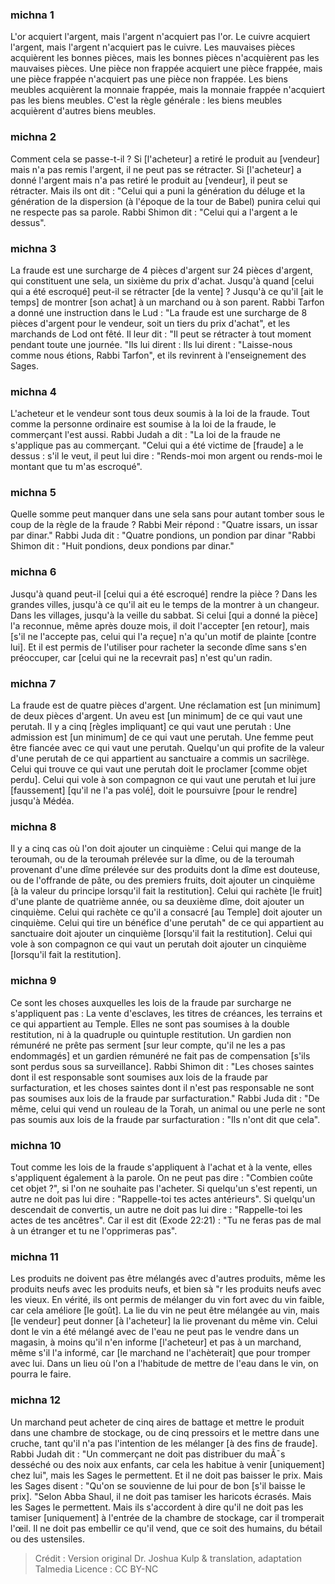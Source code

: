 
### michna 1
L'or acquiert l'argent, mais l'argent n'acquiert pas l'or. Le cuivre acquiert l'argent, mais l'argent n'acquiert pas le cuivre. Les mauvaises pièces acquièrent les bonnes pièces, mais les bonnes pièces n'acquièrent pas les mauvaises pièces. Une pièce non frappée acquiert une pièce frappée, mais une pièce frappée n'acquiert pas une pièce non frappée. Les biens meubles acquièrent la monnaie frappée, mais la monnaie frappée n'acquiert pas les biens meubles. C'est la règle générale : les biens meubles acquièrent d'autres biens meubles.

### michna 2
Comment cela se passe-t-il ? Si [l'acheteur] a retiré le produit au [vendeur] mais n'a pas remis l'argent, il ne peut pas se rétracter. Si [l'acheteur] a donné l'argent mais n'a pas retiré le produit au [vendeur], il peut se rétracter. Mais ils ont dit :  "Celui qui a puni la génération du déluge et la génération de la dispersion (à l'époque de la tour de Babel) punira celui qui ne respecte pas sa parole. Rabbi Shimon dit :  "Celui qui a l'argent a le dessus".

### michna 3
La fraude est une surcharge de 4 pièces d'argent sur 24 pièces d'argent, qui constituent une sela, un sixième du prix d'achat. Jusqu'à quand [celui qui a été escroqué] peut-il se rétracter [de la vente] ? Jusqu'à ce qu'il [ait le temps] de montrer [son achat] à un marchand ou à son parent. Rabbi Tarfon a donné une instruction dans le Lud :  "La fraude est une surcharge de 8 pièces d'argent pour le vendeur, soit un tiers du prix d'achat", et les marchands de Lod ont fêté. Il leur dit :  "Il peut se rétracter à tout moment pendant toute une journée. "Ils lui dirent :  Ils lui dirent : "Laisse-nous comme nous étions, Rabbi Tarfon", et ils revinrent à l'enseignement des Sages.

### michna 4
L'acheteur et le vendeur sont tous deux soumis à la loi de la fraude. Tout comme la personne ordinaire est soumise à la loi de la fraude, le commerçant l'est aussi. Rabbi Judah a dit :  "La loi de la fraude ne s'applique pas au commerçant. "Celui qui a été victime de [fraude] a le dessus : s'il le veut, il peut lui dire : "Rends-moi mon argent ou rends-moi le montant que tu m'as escroqué".

### michna 5
Quelle somme peut manquer dans une sela sans pour autant tomber sous le coup de la règle de la fraude ? Rabbi Meir répond :  "Quatre issars, un issar par dinar." Rabbi Juda dit :  "Quatre pondions, un pondion par dinar "Rabbi Shimon dit :  "Huit pondions, deux pondions par dinar."

### michna 6
Jusqu'à quand peut-il [celui qui a été escroqué] rendre la pièce ? Dans les grandes villes, jusqu'à ce qu'il ait eu le temps de la montrer à un changeur. Dans les villages, jusqu'à la veille du sabbat. Si celui [qui a donné la pièce] l'a reconnue, même après douze mois, il doit l'accepter [en retour], mais [s'il ne l'accepte pas, celui qui l'a reçue] n'a qu'un motif de plainte [contre lui]. Et il est permis de l'utiliser pour racheter la seconde dîme sans s'en préoccuper, car [celui qui ne la recevrait pas] n'est qu'un radin.

### michna 7
La fraude est de quatre pièces d'argent. Une réclamation est [un minimum] de deux pièces d'argent. Un aveu est [un minimum] de ce qui vaut une perutah. Il y a cinq [règles impliquant] ce qui vaut une perutah : Une admission est [un minimum] de ce qui vaut une perutah. Une femme peut être fiancée avec ce qui vaut une perutah. Quelqu'un qui profite de la valeur d'une perutah de ce qui appartient au sanctuaire a commis un sacrilège. Celui qui trouve ce qui vaut une perutah doit le proclamer [comme objet perdu]. Celui qui vole à son compagnon ce qui vaut une perutah et lui jure [faussement] [qu'il ne l'a pas volé], doit le poursuivre [pour le rendre] jusqu'à Médéa.

### michna 8
Il y a cinq cas où l'on doit ajouter un cinquième : Celui qui mange de la teroumah, ou de la teroumah prélevée sur la dîme, ou de la teroumah provenant d'une dîme prélevée sur des produits dont la dîme est douteuse, ou de l'offrande de pâte, ou des premiers fruits, doit ajouter un cinquième [à la valeur du principe lorsqu'il fait la restitution]. Celui qui rachète [le fruit] d'une plante de quatrième année, ou sa deuxième dîme, doit ajouter un cinquième. Celui qui rachète ce qu'il a consacré [au Temple] doit ajouter un cinquième. Celui qui tire un bénéfice d'une perutah" de ce qui appartient au sanctuaire doit ajouter un cinquième [lorsqu'il fait la restitution]. Celui qui vole à son compagnon ce qui vaut un perutah doit ajouter un cinquième [lorsqu'il fait la restitution].

### michna 9
Ce sont les choses auxquelles les lois de la fraude par surcharge ne s'appliquent pas : La vente d'esclaves, les titres de créances, les terrains et ce qui appartient au Temple. Elles ne sont pas soumises à la double restitution, ni à la quadruple ou quintuple restitution. Un gardien non rémunéré ne prête pas serment [sur leur compte, qu'il ne les a pas endommagés] et un gardien rémunéré ne fait pas de compensation [s'ils sont perdus sous sa surveillance]. Rabbi Shimon dit :  "Les choses saintes dont il est responsable sont soumises aux lois de la fraude par surfacturation, et les choses saintes dont il n'est pas responsable ne sont pas soumises aux lois de la fraude par surfacturation." Rabbi Juda dit : "De même, celui qui vend un rouleau de la Torah, un animal ou une perle ne sont pas soumis aux lois de la fraude par surfacturation :  "Ils n'ont dit que cela".

### michna 10
Tout comme les lois de la fraude s'appliquent à l'achat et à la vente, elles s'appliquent également à la parole. On ne peut pas dire : "Combien coûte cet objet ?", si l'on ne souhaite pas l'acheter. Si quelqu'un s'est repenti, un autre ne doit pas lui dire : "Rappelle-toi tes actes antérieurs". Si quelqu'un descendait de convertis, un autre ne doit pas lui dire : "Rappelle-toi les actes de tes ancêtres". Car il est dit (Exode 22:21) : "Tu ne feras pas de mal à un étranger et tu ne l'opprimeras pas".

### michna 11
Les produits ne doivent pas être mélangés avec d'autres produits, même les produits neufs avec les produits neufs, et bien sà "r les produits neufs avec les vieux. En vérité, ils ont permis de mélanger du vin fort avec du vin faible, car cela améliore [le goût]. La lie du vin ne peut être mélangée au vin, mais [le vendeur] peut donner [à l'acheteur] la lie provenant du même vin. Celui dont le vin a été mélangé avec de l'eau ne peut pas le vendre dans un magasin, à moins qu'il n'en informe [l'acheteur] et pas à un marchand, même s'il l'a informé, car [le marchand ne l'achèterait] que pour tromper avec lui. Dans un lieu où l'on a l'habitude de mettre de l'eau dans le vin, on pourra le faire.

### michna 12
Un marchand peut acheter de cinq aires de battage et mettre le produit dans une chambre de stockage, ou de cinq pressoirs et le mettre dans une cruche, tant qu'il n'a pas l'intention de les mélanger [à des fins de fraude]. Rabbi Judah dit :  "Un commerçant ne doit pas distribuer du maÃ¯s desséché ou des noix aux enfants, car cela les habitue à venir [uniquement] chez lui", mais les Sages le permettent. Et il ne doit pas baisser le prix. Mais les Sages disent :  "Qu'on se souvienne de lui pour de bon [s'il baisse le prix]. "Selon Abba Shaul, il ne doit pas tamiser les haricots écrasés. Mais les Sages le permettent. Mais ils s'accordent à dire qu'il ne doit pas les tamiser [uniquement] à l'entrée de la chambre de stockage, car il tromperait l'œil. Il ne doit pas embellir ce qu'il vend, que ce soit des humains, du bétail ou des ustensiles.

>Crédit : Version original Dr. Joshua Kulp & translation, adaptation Talmedia
>Licence : CC BY-NC